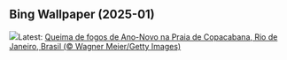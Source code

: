## Bing Wallpaper (2025-01)
![](https://www.bing.com/th?id=OHR.RioNewYear_PT-BR1238586029_UHD.jpg&w=1000)Latest: [Queima de fogos de Ano-Novo na Praia de Copacabana, Rio de Janeiro, Brasil (© Wagner Meier/Getty Images)](https://www.bing.com/th?id=OHR.RioNewYear_PT-BR1238586029_UHD.jpg)